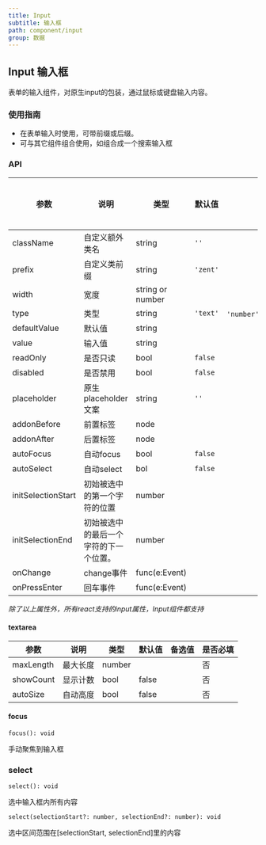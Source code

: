 ```yaml
---
title: Input
subtitle: 输入框
path: component/input
group: 数据
---
```


## Input 输入框

表单的输入组件，对原生input的包装，通过鼠标或键盘输入内容。

### 使用指南

- 在表单输入时使用，可带前缀或后缀。
- 可与其它组件组合使用，如组合成一个搜索输入框


### API

| 参数           | 说明              | 类型            | 默认值      | 备选值                     | 是否必填 |
| ------------ | --------------- | ------------- | -------- | ----------------------- | ---- |
| className    | 自定义额外类名         | string        | `''`     |                         | 否    |
| prefix       | 自定义类前缀          | string        | `'zent'` |                         | 否    |
| width       | 宽度          | string or number       |   |                         | 否    |
| type         | 类型          | string        | `'text'` | `'number'`、`'password'`、`'textarea'` | 否    |
| defaultValue | 默认值             | string        |          |                         | 否    |
| value        | 输入值             | string        |          |                         | 否    |
| readOnly     | 是否只读            | bool          | `false`  |                         | 否    |
| disabled     | 是否禁用            | bool          | `false`  |                         | 否    |
| placeholder  | 原生placeholder文案 | string        | `''`     |                         | 否    |
| addonBefore  | 前置标签            | node          |          |                         | 否    |
| addonAfter   | 后置标签            | node          |          |                         | 否    |
| autoFocus    | 自动focus          | bool          |  `false` |                     | 否    |
| autoSelect   | 自动select         | bol           |  `false` |                     | 否    |
| initSelectionStart | 初始被选中的第一个字符的位置 | number |          |                | 否     |
| initSelectionEnd | 初始被选中的最后一个字符的下一个位置。 | number |          |         | 否     |
| onChange     | change事件        | func(e:Event) |          |                         | 否    |
| onPressEnter | 回车事件            | func(e:Event) |          |                         | 否    |

_除了以上属性外，所有react支持的input属性，Input组件都支持_

#### textarea

| 参数           | 说明              | 类型            | 默认值      | 备选值                     | 是否必填 |
| ------------ | --------------- | ------------- | -------- | ----------------------- | ---- |
| maxLength    | 最大长度       | number        |      |                         | 否    |
| showCount    | 显示计数         | bool        | false     |                         | 否    |
| autoSize       | 自动高度          | bool        | false  |                         | 否    |

#### focus

`focus(): void`

手动聚焦到输入框

### select
`select(): void`

选中输入框内所有内容

`select(selectionStart?: number, selectionEnd?: number): void`

选中区间范围在[selectionStart, selectionEnd]里的内容

<style>
.zent-input-wrapper {
    width: 200px;
    margin-bottom: 20px;
}
</style>
